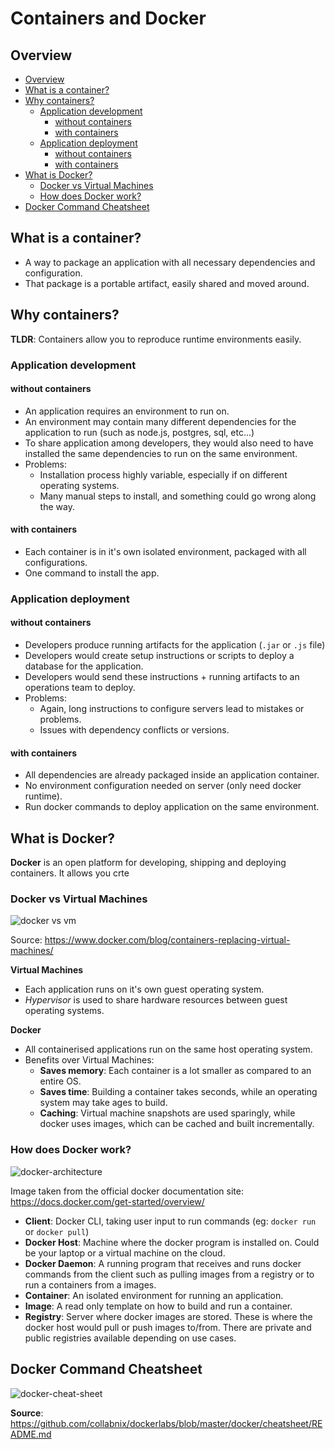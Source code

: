 # Containers and Docker

## Overview
  - [Overview](#overview)
  - [What is a container?](#what-is-a-container)
  - [Why containers?](#why-containers)
    - [Application development](#application-development)
      - [without containers](#without-containers)
      - [with containers](#with-containers)
    - [Application deployment](#application-deployment)
      - [without containers](#without-containers-1)
      - [with containers](#with-containers-1)
  - [What is Docker?](#what-is-docker)
    - [Docker vs Virtual Machines](#docker-vs-virtual-machines)
    - [How does Docker work?](#how-does-docker-work)
  - [Docker Command Cheatsheet](#docker-command-cheatsheet)

## What is a container?

- A way to package an application with all necessary dependencies and configuration.
- That package is a portable artifact, easily shared and moved around.

## Why containers?

**TLDR**: Containers allow you to reproduce runtime environments easily.

### Application development

#### without containers

-  An application requires an environment to run on.
-  An environment may contain many different dependencies for the application to run (such as node.js, postgres, sql, etc...)
-  To share application among developers, they would also need to have installed the same dependencies to run on the same environment.
- Problems:
  - Installation process highly variable, especially if  on different operating systems.
  - Many manual steps to install, and something could go wrong along the way.

#### with containers

- Each container is in it's own isolated environment, packaged with all configurations.
- One command to install the app.

### Application deployment

#### without containers

- Developers produce running artifacts for the application (`.jar` or `.js` file)
- Developers would create setup instructions or scripts to deploy a database for the application.
- Developers would send these instructions + running artifacts to an operations team to deploy.
- Problems:
  - Again, long instructions to configure servers lead to mistakes or problems.
  - Issues with dependency conflicts or versions.

#### with containers

- All dependencies are already packaged inside an application container.
- No environment configuration needed on server (only need docker runtime).
- Run docker commands to deploy application on the same environment.

## What is Docker?

**Docker** is an open platform for developing, shipping and deploying containers. It allows you crte

### Docker vs Virtual Machines

![docker vs vm](https://i1.wp.com/www.docker.com/blog/wp-content/uploads/Blog.-Are-containers-..VM-Image-1-1024x435.png?ssl=1)

Source: https://www.docker.com/blog/containers-replacing-virtual-machines/

**Virtual Machines**

- Each application runs on it's own guest operating system.
- *Hypervisor* is used to share hardware resources between guest operating systems.

**Docker**

- All containerised applications run on the same host operating system.
- Benefits over Virtual Machines:
  - **Saves memory**: Each container is a lot smaller as compared to an entire OS.
  - **Saves time**: Building a container takes seconds, while an operating system may take ages to build.
  - **Caching**: Virtual machine snapshots are used sparingly, while docker uses images, which can be cached and built incrementally.

### How does Docker work?

![docker-architecture](https://docs.docker.com/engine/images/architecture.svg)

Image taken from the official docker documentation site: https://docs.docker.com/get-started/overview/

- **Client**: Docker CLI, taking user input to run commands (eg: `docker run` or `docker pull`)
- **Docker Host**: Machine where the docker program is installed on. Could be your laptop or a virtual machine on the cloud.
- **Docker Daemon**: A running program that receives and runs docker commands from the client such as pulling images from a registry or to run a containers from a images.
- **Container**: An isolated environment for running an application.
- **Image**: A read only template on how to build and run a container.
- **Registry**: Server where docker images are stored. These is where the docker host would pull or push images to/from. There are private and public registries available depending on use cases.

## Docker Command Cheatsheet

![docker-cheat-sheet](https://raw.githubusercontent.com/sangam14/dockercheatsheets/master/dockercheatsheet8.png)

**Source**: https://github.com/collabnix/dockerlabs/blob/master/docker/cheatsheet/README.md














